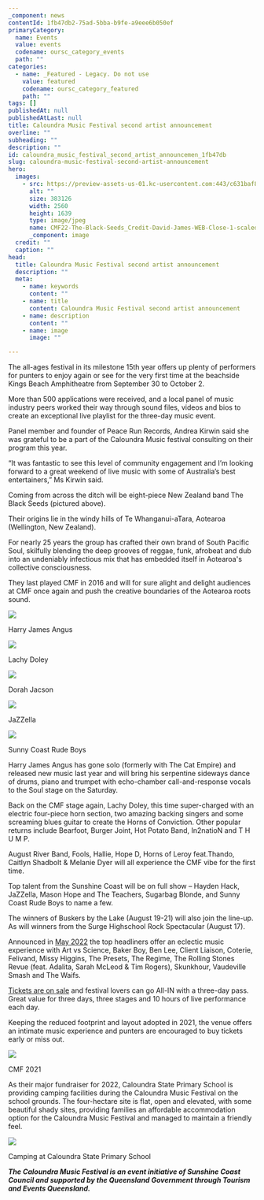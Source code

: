 ```yaml
---
_component: news
contentId: 1fb47db2-75ad-5bba-b9fe-a9eee6b050ef
primaryCategory:
  name: Events
  value: events
  codename: oursc_category_events
  path: ""
categories:
  - name: _Featured - Legacy. Do not use
    value: featured
    codename: oursc_category_featured
    path: ""
tags: []
publishedAt: null
publishedAtLast: null
title: Caloundra Music Festival second artist announcement
overline: ""
subheading: ""
description: ""
id: caloundra_music_festival_second_artist_announcemen_1fb47db
slug: caloundra-music-festival-second-artist-announcement
hero:
  images:
    - src: https://preview-assets-us-01.kc-usercontent.com:443/c631baf8-1b46-001f-580c-d0001b68b4a8/3c742a1a-04dd-4a88-8824-5baf3ff5406b/CMF22-The-Black-Seeds_Credit-David-James-WEB-Close-1-scaled.jpg
      alt: ""
      size: 383126
      width: 2560
      height: 1639
      type: image/jpeg
      name: CMF22-The-Black-Seeds_Credit-David-James-WEB-Close-1-scaled.jpg
      _component: image
  credit: ""
  caption: ""
head:
  title: Caloundra Music Festival second artist announcement
  description: ""
  meta:
    - name: keywords
      content: ""
    - name: title
      content: Caloundra Music Festival second artist announcement
    - name: description
      content: ""
    - name: image
      image: ""

---
```

The all-ages festival in its milestone 15th year offers up plenty of performers for punters to enjoy again or see for the very first time at the beachside Kings Beach Amphitheatre from September 30 to October 2.

More than 500 applications were received, and a local panel of music industry peers worked their way through sound files, videos and bios to create an exceptional live playlist for the three-day music event.

Panel member and founder of Peace Run Records, Andrea Kirwin said she was grateful to be a part of the Caloundra Music festival consulting on their program this year.

“It was fantastic to see this level of community engagement and I’m looking forward to a great weekend of live music with some of Australia’s best entertainers,” Ms Kirwin said.

Coming from across the ditch will be eight-piece New Zealand band The Black Seeds (pictured above).

Their origins lie in the windy hills of Te Whanganui-aTara, Aotearoa (Wellington, New Zealand).

For nearly 25 years the group has crafted their own brand of South Pacific Soul, skilfully blending the deep grooves of reggae, funk, afrobeat and dub into an undeniably infectious mix that has embedded itself in Aotearoa's collective consciousness.

They last played CMF in 2016 and will for sure alight and delight audiences at CMF once again and push the creative boundaries of the Aotearoa roots sound.

![](https://preview-assets-us-01.kc-usercontent.com:443/c631baf8-1b46-001f-580c-d0001b68b4a8/44fd71e0-fade-4225-8484-c79c71f3fdaa/CMF22-Harry-James-Angus-credit-Maclean-Stephenson-sml-681x1024.jpg)

Harry James Angus

![](https://preview-assets-us-01.kc-usercontent.com:443/c631baf8-1b46-001f-580c-d0001b68b4a8/3ff097b9-e913-417b-b29c-54ed8fdd6921/CMF22-Lachy-Doley-Hair-On-Fire-1024x1024.jpg)

Lachy Doley

![](https://preview-assets-us-01.kc-usercontent.com:443/c631baf8-1b46-001f-580c-d0001b68b4a8/f8be36d9-00b2-4d40-84a6-cc32a523af2e/CMF_031021_DoraJackson_CleaThorne_LR-5-2-683x1024.jpg)

Dorah Jacson

![](https://preview-assets-us-01.kc-usercontent.com:443/c631baf8-1b46-001f-580c-d0001b68b4a8/7e6d0c0b-3f65-417c-9a32-236a80946163/CMF_021021_JaZZella_CleaThorne_LR-2-683x1024.jpg)

JaZZella

![](https://preview-assets-us-01.kc-usercontent.com:443/c631baf8-1b46-001f-580c-d0001b68b4a8/6eb96bbb-95cb-4c61-bdde-96391ef136e0/CMF_021021_Sunny-Coast-Rude-Boys_JeffFitzpatrick_LR_1352-1024x683.jpg)

Sunny Coast Rude Boys

Harry James Angus has gone solo (formerly with The Cat Empire) and released new music last year and will bring his serpentine sideways dance of drums, piano and trumpet with echo-chamber call-and-response vocals to the Soul stage on the Saturday.

Back on the CMF stage again, Lachy Doley, this time super-charged with an electric four-piece horn section, two amazing backing singers and some screaming blues guitar to create the Horns of Conviction. Other popular returns include Bearfoot, Burger Joint, Hot Potato Band, In2natioN and T H U M P.

August River Band, Fools, Hallie, Hope D, Horns of Leroy feat.Thando, Caitlyn Shadbolt & Melanie Dyer will all experience the CMF vibe for the first time.

Top talent from the Sunshine Coast will be on full show – Hayden Hack, JaZZella, Mason Hope and The Teachers, Sugarbag Blonde, and Sunny Coast Rude Boys to name a few.

The winners of Buskers by the Lake (August 19-21) will also join the line-up. As will winners from the Surge Highschool Rock Spectacular (August 17).

Announced in [May 2022](https://oursc.com.au/community/events/caloundra-music-festival-2022-stellar-first-artist-announcement)
&#x20;the top headliners offer an eclectic music experience with Art vs Science, Baker Boy, Ben Lee, Client Liaison, Coterie, Felivand, Missy Higgins, The Presets, The Regime, The Rolling Stones Revue (feat. Adalita, Sarah McLeod & Tim Rogers), Skunkhour, Vaudeville Smash and The Waifs.

[Tickets are on sale](https://caloundramusicfestival.com/)
&#x20;and festival lovers can go All-IN with a three-day pass. Great value for three days, three stages and 10 hours of live performance each day.

Keeping the reduced footprint and layout adopted in 2021, the venue offers an intimate music experience and punters are encouraged to buy tickets early or miss out.

![](https://preview-assets-us-01.kc-usercontent.com:443/c631baf8-1b46-001f-580c-d0001b68b4a8/83a3da7f-994b-42dc-b7ea-9ff1e69a50c9/CMF_211002_Crowds_JeffFitzpatrick_LR_1389-1024x683.jpg)

CMF 2021

As their major fundraiser for 2022, Caloundra State Primary School is providing camping facilities during the Caloundra Music Festival on the school grounds. The four-hectare site is flat, open and elevated, with some beautiful shady sites, providing families an affordable accommodation option for the Caloundra Music Festival and managed to maintain a friendly feel.

![](https://preview-assets-us-01.kc-usercontent.com:443/c631baf8-1b46-001f-580c-d0001b68b4a8/f839c509-7efc-4286-8dd7-892c2303be7e/CMF_021021_ColinMcLellan_HR-5_Camp-Ground.jpg)

Camping at Caloundra State Primary School

***The Caloundra Music Festival is an event initiative of Sunshine Coast Council and supported by the Queensland Government through Tourism and Events Queensland.***
